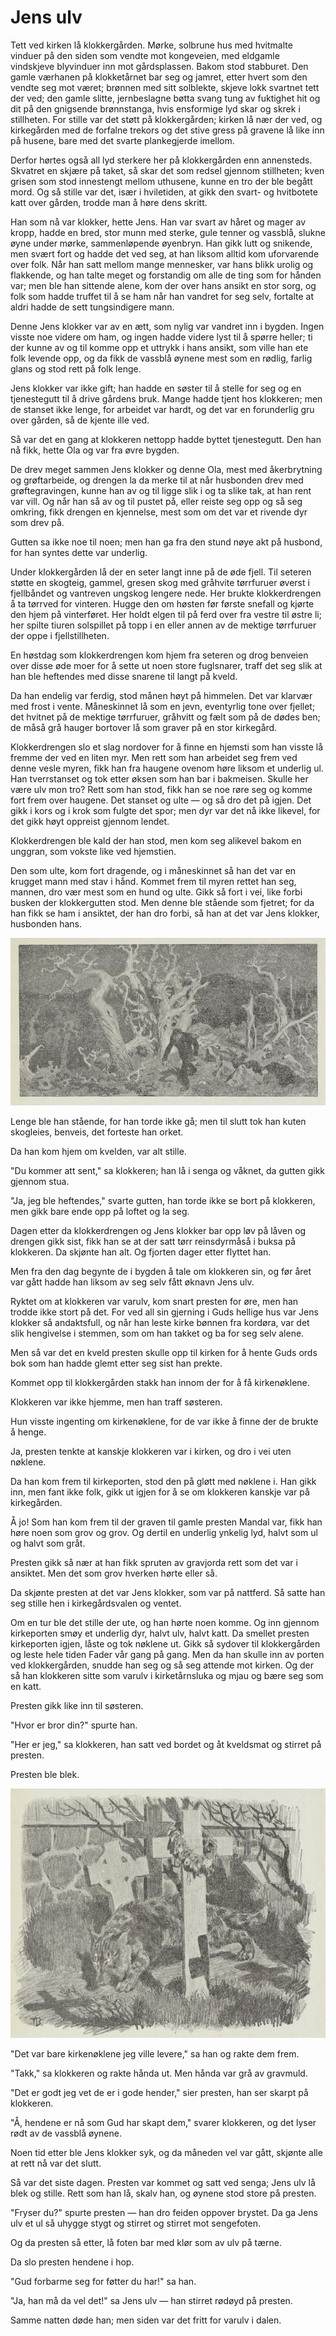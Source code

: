 # Jens ulv

Tett ved kirken lå klokkergården. Mørke, solbrune hus med hvitmalte vinduer på den siden som vendte mot kongeveien, med eldgamle vindskjeve blyvinduer inn mot gårdsplassen. Bakom stod stabburet. Den gamle værhanen på klokketårnet bar seg og jamret, etter hvert som den vendte seg mot været; brønnen med sitt solblekte, skjeve lokk svartnet tett der ved; den gamle slitte, jernbeslagne bøtta svang tung av fuktighet hit og dit på den gnigsende brønnstanga, hvis ensformige lyd skar og skrek i stillheten. For stille var det støtt på klokkergården; kirken lå nær der ved, og kirkegården med de forfalne trekors og det stive gress på gravene lå like inn på husene, bare med det svarte plankegjerde imellom.

Derfor hørtes også all lyd sterkere her på klokkergården enn annensteds. Skvatret en skjære på taket, så skar det som redsel gjennom stillheten; kven grisen som stod innestengt mellom uthusene, kunne en tro der ble begått mord. Og så stille var det, især i hviletiden, at gikk den svart- og hvitbotete katt over gården, trodde man å høre dens skritt.

Han som nå var klokker, hette Jens. Han var svart av håret og mager av kropp, hadde en bred, stor munn med sterke, gule tenner og vassblå, slukne øyne under mørke, sammenløpende øyenbryn. Han gikk lutt og snikende, men svært fort og hadde det ved seg, at han liksom alltid kom uforvarende over folk. Når han satt mellom mange mennesker, var hans blikk urolig og flakkende, og han talte meget og forstandig om alle de ting som for hånden var; men ble han sittende alene, kom der over hans ansikt en stor sorg, og folk som hadde truffet til å se ham når han vandret for seg selv, fortalte at aldri hadde de sett tungsindigere mann.

Denne Jens klokker var av en ætt, som nylig var vandret inn i bygden. Ingen visste noe videre om ham, og ingen hadde videre lyst til å spørre heller; ti der kunne av og til komme opp et uttrykk i hans ansikt, som ville han ete folk levende opp, og da fikk de vassblå øynene mest som en rødlig, farlig glans og stod rett på folk lenge.

Jens klokker var ikke gift; han hadde en søster til å stelle for seg og en tjenestegutt til å drive gårdens bruk. Mange hadde tjent hos klokkeren; men de stanset ikke lenge, for arbeidet var hardt, og det var en forunderlig gru over gården, så de kjente ille ved.

Så var det en gang at klokkeren nettopp hadde byttet tjenestegutt. Den han nå fikk, hette Ola og var fra øvre bygden.

De drev meget sammen Jens klokker og denne Ola, mest med åkerbrytning og grøftarbeide, og drengen la da merke til at når husbonden drev med grøftegravingen, kunne han av og til ligge slik i og ta slike tak, at han rent var vill. Og når han så av og til pustet på, eller reiste seg opp og så seg omkring, fikk drengen en kjennelse, mest som om det var et rivende dyr som drev på.

Gutten sa ikke noe til noen; men han ga fra den stund nøye akt på husbond, for han syntes dette var underlig.

Under klokkergården lå der en seter langt inne på de øde fjell. Til seteren støtte en skogteig, gammel, gresen skog med gråhvite tørrfuruer øverst i fjellbåndet og vantreven ungskog lengere nede. Her brukte klokkerdrengen å ta tørrved for vinteren. Hugge den om høsten før første snefall og kjørte den hjem på vinterføret. Her holdt elgen til på ferd over fra vestre til østre li; her spilte tiuren solspillet på topp i en eller annen av de mektige tørrfuruer der oppe i fjellstillheten.

En høstdag som klokkerdrengen kom hjem fra seteren og drog benveien over disse øde moer for å sette ut noen store fuglsnarer, traff det seg slik at han ble heftendes med disse snarene til langt på kveld.

Da han endelig var ferdig, stod månen høyt på himmelen. Det var klarvær med frost i vente. Måneskinnet lå som en jevn, eventyrlig tone over fjellet; det hvitnet på de mektige tørrfuruer, gråhvitt og fælt som på de dødes ben; de måså grå hauger bortover lå som graver på en stor kirkegård.

Klokkerdrengen slo et slag nordover for å finne en hjemsti som han visste lå fremme der ved en liten myr. Men rett som han arbeidet seg frem ved denne vesle myren, fikk han fra haugene ovenom høre liksom et underlig ul. Han tverrstanset og tok etter øksen som han bar i bakmeisen. Skulle her være ulv mon tro? Rett som han stod, fikk han se noe røre seg og komme fort frem over haugene. Det stanset og ulte — og så dro det på igjen. Det gikk i kors og i krok som fulgte det spor; men dyr var det nå ikke likevel, for det gikk høyt oppreist gjennom lendet.

Klokkerdrengen ble kald der han stod, men kom seg alikevel bakom en unggran, som vokste like ved hjemstien.

Den som ulte, kom fort dragende, og i måneskinnet så han det var en krugget mann med stav i hånd. Kommet frem til myren rettet han seg, mannen, dro vær mest som en hund og ulte. Gikk så fort i vei, like forbi busken der klokkergutten stod. Men denne ble stående som fjetret; for da han fikk se ham i ansiktet, der han dro forbi, så han at det var Jens klokker, husbonden hans.

![Ute i skogen](./ju1.png)

Lenge ble han stående, for han torde ikke gå; men til slutt tok han kuten skogleies, benveis, det forteste han orket.

Da han kom hjem om kvelden, var alt stille.

"Du kommer att sent," sa klokkeren; han lå i senga og våknet, da gutten gikk gjennom stua.

"Ja, jeg ble heftendes," svarte gutten, han torde ikke se bort på klokkeren, men gikk bare ende opp på loftet og la seg.

Dagen etter da klokkerdrengen og Jens klokker bar opp løv på låven og drengen gikk sist, fikk han se at der satt tørr reinsdyrmåså i buksa på klokkeren. Da skjønte han alt. Og fjorten dager etter flyttet han.

Men fra den dag begynte de i bygden å tale om klokkeren sin, og før året var gått hadde han liksom av seg selv fått øknavn Jens ulv.

Ryktet om at klokkeren var varulv, kom snart presten for øre, men han trodde ikke stort på det. For ved all sin gjerning i Guds hellige hus var Jens klokker så andaktsfull, og når han leste kirke bønnen fra kordøra, var det slik hengivelse i stemmen, som om han takket og ba for seg selv alene.

Men så var det en kveld presten skulle opp til kirken for å hente Guds ords bok som han hadde glemt etter seg sist han prekte.

Kommet opp til klokkergården stakk han innom der for å få kirkenøklene.

Klokkeren var ikke hjemme, men han traff søsteren.

Hun visste ingenting om kirkenøklene, for de var ikke å finne der de brukte å henge.

Ja, presten tenkte at kanskje klokkeren var i kirken, og dro i vei uten nøklene.

Da han kom frem til kirkeporten, stod den på gløtt med nøklene i. Han gikk inn, men fant ikke folk, gikk ut igjen for å se om klokkeren kanskje var på kirkegården.

Å jo! Som han kom frem til der graven til gamle presten Mandal var, fikk han høre noen som grov og grov. Og dertil en underlig ynkelig lyd, halvt som ul og halvt som gråt.

Presten gikk så nær at han fikk spruten av gravjorda rett som det var i ansiktet. Men det som grov hverken hørte eller så.

Da skjønte presten at det var Jens klokker, som var på nattferd. Så satte han seg stille hen i kirkegårdsvalen og ventet.

Om en tur ble det stille der ute, og han hørte noen komme. Og inn gjennom kirkeporten smøy et underlig dyr, halvt ulv, halvt katt. Da smellet presten kirkeporten igjen, låste og tok nøklene ut. Gikk så sydover til klokkergården og leste hele tiden Fader vår gang på gang. Men da han skulle inn av porten ved klokkergården, snudde han seg og så seg attende mot kirken. Og der så han klokkeren sitte som varulv i kirketårnsluka og mjau og bære seg som en katt.

Presten gikk like inn til søsteren.

"Hvor er bror din?" spurte han.

"Her er jeg," sa klokkeren, han satt ved bordet og åt kveldsmat og stirret på presten.

Presten ble blek.

![Katt på kirkegård](./ju2.png)

"Det var bare kirkenøklene jeg ville levere," sa han og rakte dem frem.

"Takk," sa klokkeren og rakte hånda ut. Men hånda var grå av gravmuld.

"Det er godt jeg vet de er i gode hender," sier presten, han ser skarpt på klokkeren.

"Å, hendene er nå som Gud har skapt dem," svarer klokkeren, og det lyser rødt av de vassblå øynene.

Noen tid etter ble Jens klokker syk, og da måneden vel var gått, skjønte alle at rett nå var det slutt.

Så var det siste dagen. Presten var kommet og satt ved senga; Jens ulv lå blek og stille. Rett som han lå, skalv han, og øynene stod store på presten.

"Fryser du?" spurte presten — han dro feiden oppover brystet. Da ga Jens ulv et ul så uhygge stygt og stirret og stirret mot sengefoten.

Og da presten så etter, lå foten bar med klør som av ulv på tærne.

Da slo presten hendene i hop.

"Gud forbarme seg for føtter du har!" sa han.

"Ja, han må da vel det!" sa Jens ulv — han stirret rødøyd på presten.

Samme natten døde han; men siden var det fritt for varulv i dalen.
